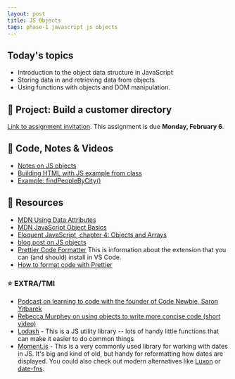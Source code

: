 ```yaml
---
layout: post
title: JS Objects
tags: phase-1 javascript js objects
---
```


## Today's topics

- Introduction to the object data structure in JavaScript
- Storing data in and retrieving data from objects
- Using functions with objects and DOM manipulation.

## 🎯 Project: Build a customer directory

[Link to assignment invitation](https://classroom.github.com/a/dI9KBZmZ). This assignment is due **Monday, February 6**.

## 🦉 Code, Notes & Videos

- [Notes on JS objects](https://github.com/Momentum-Team-17/notes/blob/main/js-objects.md)
- [Building HTML with JS example from class](https://github.com/Momentum-Team-17/example-js-objects.git)
- [Example: findPeopleByCity()](https://codepen.io/rlconley/pen/jOKLmoz)

## 🔖 Resources

- [MDN Using Data Attributes](https://developer.mozilla.org/en-US/docs/Learn/HTML/Howto/Use_data_attributes)
- [MDN JavaScript Object Basics](https://developer.mozilla.org/en-US/docs/Learn/JavaScript/Objects/Basics)
- [Eloquent JavaScript, chapter 4: Objects and Arrays](https://eloquentjavascript.net/04_data.html)
- [blog post on JS objects](https://blog.bitsrc.io/the-chronicles-of-javascript-objects-2d6b9205cd66)
- [Prettier Code Formatter](https://prettier.io/) This is information about the extension that you can (and should) install in VS Code.
- [How to format code with Prettier](https://www.digitalocean.com/community/tutorials/code-formatting-with-prettier-in-visual-studio-code)

### ⭐ EXTRA/TMI

- [Podcast on learning to code with the founder of Code Newbie, Saron Yitbarek](https://devchat.tv/ruby-rogues/159-rr-hacking-education-with-saron-yitbarek/)
- [Rebecca Murphey on using objects to write more concise code (short video)](https://youtu.be/hVQdlYgJqcY)
- [Lodash](https://lodash.com/) - This is a JS utility library -- lots of handy little functions that can make it easier to do common things
- [Moment.js](https://momentjs.com/) - This is a very commonly used library for working with dates in JS. It's big and kind of old, but handy for reformatting how dates are displayed. You could also check out modern alternatives like [Luxon](https://moment.github.io/luxon/#/) or [date-fns](https://date-fns.org/).

